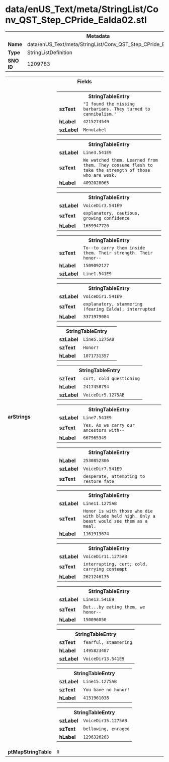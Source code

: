<h1>data/enUS_Text/meta/StringList/Conv_QST_Step_CPride_Ealda02.stl</h1><table><tr><th colspan="100%">Metadata</th></tr><tr><td><b>Name</b></td><td>data/enUS_Text/meta/StringList/Conv_QST_Step_CPride_Ealda02.stl</td></tr><tr><td><b>Type</b></td><td>StringListDefinition</td></tr><tr><td><b>SNO ID</b></td><td>1209783</td></tr></table>

<table><tr><th colspan="100%">Fields</th></tr><tr><td><b>arStrings</b></td><td><table><tr><th colspan="100%">StringTableEntry</th></tr><tr><td><b>szText</b></td><td><code>"I found the missing barbarians. They turned to cannibalism."</code></td></tr><tr><td><b>hLabel</b></td><td><code>4215274549</code></td></tr><tr><td><b>szLabel</b></td><td><code>MenuLabel</code></td></tr></table>


<table><tr><th colspan="100%">StringTableEntry</th></tr><tr><td><b>szLabel</b></td><td><code>Line3.541E9</code></td></tr><tr><td><b>szText</b></td><td><code>We watched them. Learned from them. They consume flesh to take the strength of those who are weak.</code></td></tr><tr><td><b>hLabel</b></td><td><code>4092028065</code></td></tr></table>


<table><tr><th colspan="100%">StringTableEntry</th></tr><tr><td><b>szLabel</b></td><td><code>VoiceDir3.541E9</code></td></tr><tr><td><b>szText</b></td><td><code>explanatory, cautious, growing confidence</code></td></tr><tr><td><b>hLabel</b></td><td><code>1659947726</code></td></tr></table>


<table><tr><th colspan="100%">StringTableEntry</th></tr><tr><td><b>szText</b></td><td><code>To--to carry them inside them. Their strength. Their honor--</code></td></tr><tr><td><b>hLabel</b></td><td><code>1509092127</code></td></tr><tr><td><b>szLabel</b></td><td><code>Line1.541E9</code></td></tr></table>


<table><tr><th colspan="100%">StringTableEntry</th></tr><tr><td><b>szLabel</b></td><td><code>VoiceDir1.541E9</code></td></tr><tr><td><b>szText</b></td><td><code>explanatory, stammering (fearing Ealda), interrupted</code></td></tr><tr><td><b>hLabel</b></td><td><code>3371979084</code></td></tr></table>


<table><tr><th colspan="100%">StringTableEntry</th></tr><tr><td><b>szLabel</b></td><td><code>Line5.1275AB</code></td></tr><tr><td><b>szText</b></td><td><code>Honor?</code></td></tr><tr><td><b>hLabel</b></td><td><code>1071731357</code></td></tr></table>


<table><tr><th colspan="100%">StringTableEntry</th></tr><tr><td><b>szText</b></td><td><code>curt, cold questioning</code></td></tr><tr><td><b>hLabel</b></td><td><code>2417458794</code></td></tr><tr><td><b>szLabel</b></td><td><code>VoiceDir5.1275AB</code></td></tr></table>


<table><tr><th colspan="100%">StringTableEntry</th></tr><tr><td><b>szLabel</b></td><td><code>Line7.541E9</code></td></tr><tr><td><b>szText</b></td><td><code>Yes. As we carry our ancestors with--</code></td></tr><tr><td><b>hLabel</b></td><td><code>667965349</code></td></tr></table>


<table><tr><th colspan="100%">StringTableEntry</th></tr><tr><td><b>hLabel</b></td><td><code>2530852306</code></td></tr><tr><td><b>szLabel</b></td><td><code>VoiceDir7.541E9</code></td></tr><tr><td><b>szText</b></td><td><code>desperate, attempting to restore fate</code></td></tr></table>


<table><tr><th colspan="100%">StringTableEntry</th></tr><tr><td><b>szLabel</b></td><td><code>Line11.1275AB</code></td></tr><tr><td><b>szText</b></td><td><code>Honor is with those who die with blade held high. Only a beast would see them as a meal.</code></td></tr><tr><td><b>hLabel</b></td><td><code>1161913674</code></td></tr></table>


<table><tr><th colspan="100%">StringTableEntry</th></tr><tr><td><b>szLabel</b></td><td><code>VoiceDir11.1275AB</code></td></tr><tr><td><b>szText</b></td><td><code>interrupting, curt; cold, carrying contempt</code></td></tr><tr><td><b>hLabel</b></td><td><code>2621246135</code></td></tr></table>


<table><tr><th colspan="100%">StringTableEntry</th></tr><tr><td><b>szLabel</b></td><td><code>Line13.541E9</code></td></tr><tr><td><b>szText</b></td><td><code>But...by eating them, we honor--</code></td></tr><tr><td><b>hLabel</b></td><td><code>150096050</code></td></tr></table>


<table><tr><th colspan="100%">StringTableEntry</th></tr><tr><td><b>szText</b></td><td><code>fearful, stammering</code></td></tr><tr><td><b>hLabel</b></td><td><code>1495823487</code></td></tr><tr><td><b>szLabel</b></td><td><code>VoiceDir13.541E9</code></td></tr></table>


<table><tr><th colspan="100%">StringTableEntry</th></tr><tr><td><b>szLabel</b></td><td><code>Line15.1275AB</code></td></tr><tr><td><b>szText</b></td><td><code>You have no honor!</code></td></tr><tr><td><b>hLabel</b></td><td><code>4131961038</code></td></tr></table>


<table><tr><th colspan="100%">StringTableEntry</th></tr><tr><td><b>szLabel</b></td><td><code>VoiceDir15.1275AB</code></td></tr><tr><td><b>szText</b></td><td><code>bellowing, enraged</code></td></tr><tr><td><b>hLabel</b></td><td><code>1296326203</code></td></tr></table>


</td></tr><tr><td><b>ptMapStringTable</b></td><td><code>0</code></td></tr></table>

